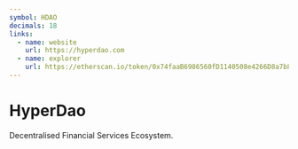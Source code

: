 ```yaml
---
symbol: HDAO
decimals: 18
links:
  - name: website
    url: https://hyperdao.com
  - name: explorer
    url: https://etherscan.io/token/0x74faaB6986560fD1140508e4266D8a7b87274Ffd
---
```


# HyperDao

Decentralised Financial Services Ecosystem.
